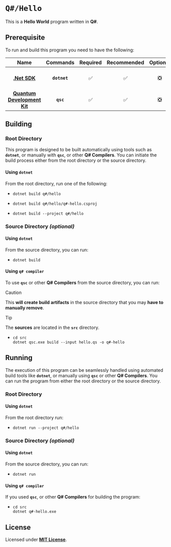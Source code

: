 # `Q#/Hello`

This is a **Hello World** program written in **Q#**.

## Prerequisite

To run and build this program you need to have the following:

| Name | Commands | Required | Recommended | Optional | Notes |
|:----:|:--------:|:--------:|:-----------:|:--------:|:-----:|
| [**.Net SDK**](https://dotnet.microsoft.com/) | **`dotnet`** | &#9989; | &#9989; | &#10062; | **`sudo apt install dotnet-sdk-5.0`**<br>**`sudo apt install dotnet-sdk-6.0`**<br>**`sudo apt install dotnet-sdk-7.0`**<br>**`sudo apt install dotnet-sdk-8.0`** |
| [**Quantum Development Kit**](https://learn.microsoft.com/en-us/azure/quantum/install-overview-qdk?tabs=tabid-vscode%2Ctabid-dotnetcli#use-q-and-python-with-jupyter-notebooks) | **`qsc`**  | &#9989; | &#9989; | &#10062; | **`dotnet new install Microsoft.Quantum.ProjectTemplates`** |

## Building

### Root Directory

This program is designed to be built automatically using tools such as **`dotnet`**, or manually with **`qsc`**, or other **Q# Compilers**. You can initiate the build process either from the root directory or the source directory.

#### Using `dotnet`

From the root directory, run one of the following:

* ```
  dotnet build q#/hello
  ```
* ```
  dotnet build q#/hello/q#-hello.csproj
  ```
* ```
  dotnet build --project q#/hello
  ```

### Source Directory _(optional)_

#### Using `dotnet`

From the source directory, you can run:

* ```
  dotnet build
  ```

#### Using `q# compiler`

To use **`qsc`** or other **Q# Compilers** from the source directory, you can run:

> [!CAUTION]
> This **will create build artifacts** in the source directory that you may **have to manually remove**.

> [!TIP]
> The **sources** are located in the **`src`** directory.

* ```
  cd src
  dotnet qsc.exe build --input hello.qs -o q#-hello
  ```

## Running

The execution of this program can be seamlessly handled using automated build tools like **`dotnet`**, or manually  using **`qsc`** or other **Q# Compilers**. You can run the program from either the root directory or the source directory.

### Root Directory

#### Using `dotnet`

From the root directory run:

* ```
  dotnet run --project q#/hello
  ```

### Source Directory _(optional)_

#### Using `dotnet`

From the source directory, you can run:

* ```
  dotnet run
  ```

#### Using `q# compiler`

If you used **`qsc`**, or other **Q# Compilers** for building the program:

* ```
  cd src
  dotnet q#-hello.exe
  ```

## License

Licensed under [**MIT License**](LICENSE).
